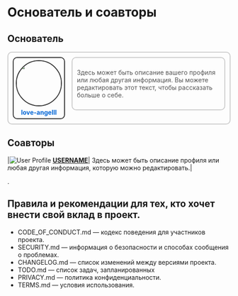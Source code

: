 # Основатель и соавторы

## Основатель 

<div style="display: flex; align-items: flex-start; border: 2px solid #ccc; padding: 10px; border-radius: 10px; max-width: 700px;">

  <!-- Рамка с фото профиля -->
  <div style="border: 2px solid #333; padding: 5px; border-radius: 10px; margin-right: 15px; text-align: center;">
    <img src="https://github.com/love-angelll.png" width="100" height="100" style="border-radius: 50%; border: 2px solid #333;">
    <div style="margin-top: 5px;">
      <a href="https://github.com/love-angelll" style="text-decoration: none; color: #0366d6; font-weight: bold;">love-angelll</a>
    </div>
  </div>

  <!-- Описание с рамкой справа -->
  <div style="border: 2px solid #ccc; padding: 10px; border-radius: 10px; flex-grow: 1;">
    <p style="color: #555; font-size: 14px;">
      Здесь может быть описание вашего профиля или любая другая информация. Вы можете редактировать этот текст, чтобы рассказать больше о себе.
    </p>
  </div>
</div>

## Соавторы 

|![User Profile](https://github.com/love-angelll.png)  [**USERNAME**](https://github.com/love-angelll)| Здесь может быть описание профиля или любая другая информация, которую можно редактировать.|


.
## Правила и рекомендации для тех, кто хочет внести свой вклад в проект.
- CODE_OF_CONDUCT.md — кодекс поведения для участников проекта.
- SECURITY.md — информация о безопасности и способах сообщения о проблемах.
- CHANGELOG.md — список изменений между версиями проекта.
- TODO.md — список задач, запланированных
- PRIVACY.md — политика конфиденциальности.
- TERMS.md — условия использования.

